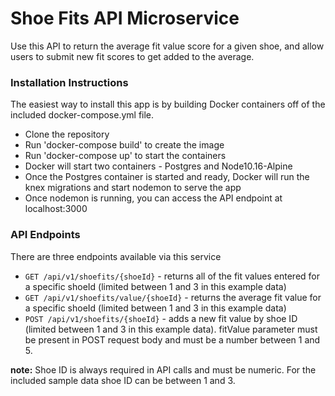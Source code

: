 # Shoe Fits API Microservice

Use this API to return the average fit value score for a given shoe, and allow users to submit new fit scores to get added to the average.

### Installation Instructions
The easiest way to install this app is by building Docker containers off of the included docker-compose.yml file.

- Clone the repository
- Run 'docker-compose build' to create the image
- Run 'docker-compose up' to start the containers
- Docker will start two containers - Postgres and Node10.16-Alpine
- Once the Postgres container is started and ready, Docker will run the knex migrations and start nodemon to serve the app
- Once nodemon is running, you can access the API endpoint at localhost:3000


### API Endpoints
There are three endpoints available via this service
- `GET /api/v1/shoefits/{shoeId}` - returns all of the fit values entered for a specific shoeId (limited between 1 and 3 in this example data)
- `GET /api/v1/shoefits/value/{shoeId}` - returns the average fit value for a specific shoeId (limited between 1 and 3 in this example data)
- `POST /api/v1/shoefits/{shoeId}` - adds a new fit value by shoe ID (limited between 1 and 3 in this example data).  fitValue parameter must be present in POST request body and must be a number between 1 and 5.

**note:** Shoe ID is always required in API calls and must be numeric.  For the included sample data shoe ID can be between 1 and 3.